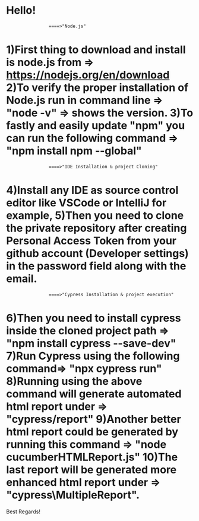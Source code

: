 Hello! 
========================================================================================
                    ====>"Node.js"
1)First thing to download and install is node.js from =>  https://nodejs.org/en/download
2)To verify the proper installation of Node.js 
    run in command line => "node -v" => shows the version.
3)To fastly and easily update "npm" 
    you can run the following command => "npm install npm --global"
========================================================================================
                    ====>"IDE Installation & project Cloning"
4)Install any IDE as source control editor like VSCode or IntelliJ for example,
5)Then you need to clone the private repository after creating Personal Access Token from your github account (Developer settings) in the password field along with the email.
========================================================================================
                    ====>"Cypress Installation & project execution"
6)Then you need to install cypress inside the cloned project path => 
"npm install cypress --save-dev"
7)Run Cypress using the following command=> "npx cypress run"
8)Running using the above command will generate automated html report under =>
"cypress/report"
9)Another better html report could be generated by running this command => 
"node cucumberHTMLReport.js"
10)The last report will be generated more enhanced html report under =>
"cypress\MultipleReport".
=========================================================================================
Best Regards!
